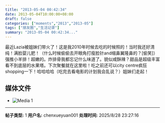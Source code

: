 ```yaml
---
title: "2013-05-04 00:42:34"
date: 2013-05-04T10:00:00+08:00
draft: false
categories: ["moments","2013","2013-05"]
tags: ["朋友圈","生活记录"]
summary: "2013-05-04 00:42:34..."
---
```


最近Lazia被姐妹们带火了！这是我2010年时候去吃的时候照的！当时我还好清纯！满脸婴儿肥！（什么时候偷偷去开眼角打瘦脸针and缩鼻翼隆鼻的？[偷笑]）强推小羊排！超嫩的。炸排骨我都忘记什么味道了。貌似咸酥辣？甜品是超级丰富看不到底层的水果塔。下次聚餐就在这里啦！吃之前还可以city centre疯狂shopping一下！哈哈哈哈（吃完去看电影的计划我会乱说？）姐妹们走起！

## 媒体文件

- ![Media 1](/Moments/photos/2013-05-04/201305040042340.jpg)

---

**帖子类型:** 1
**用户名:** chenxueyuan001
**处理时间:** 2025/8/28 23:27:16